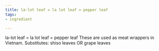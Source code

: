 ```yaml
---
title: la-lot leaf = la lot leaf = pepper leaf
tags:
- ingredient

---
```

la-lot leaf = la lot leaf = pepper leaf These are used as meat wrappers in Vietnam. Substitutes: shiso leaves OR grape leaves
